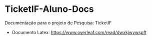 # TicketIF-Aluno-Docs
Documentação para o projeto de Pesquisa: TicketIF

* Documento Latex: https://www.overleaf.com/read/dwxkjwywspft
